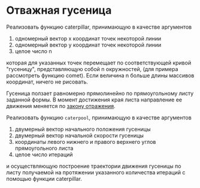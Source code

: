 # Отважная гусеница

Реализовать функцию caterpillar, принимающую в качестве аргументов 

1. одномерный вектор x координат точек некоторой линии
2. одномерный вектор y координат точек некоторой линии
3. целое число n

которая для указанных точек перемещает по соответствующей кривой "гусеницу", представляющую собой n окружностей, (для примера рассмотреть функцию comet). Если величина n больше длины массивов координат, ничего не рисовать.

Гусеница ползает равномерно прямолинейно по прямоугольному листу заданной формы. В момент достижения края листа направление ее движения меняется по [закону отражения](https://ru.wikipedia.org/wiki/%D0%9E%D1%82%D1%80%D0%B0%D0%B6%D0%B5%D0%BD%D0%B8%D0%B5_(%D1%84%D0%B8%D0%B7%D0%B8%D0%BA%D0%B0)).


Реализовать функцию `caterpool`, принимающую в качестве аргументов

1. двумерный вектор начального положения гусеницы
2. двумерный вектор начальной скорости гусеницы
3. координаты левого нижнего и правого верхнего углов прямоугольного листа
4. целое число итераций 

и осуществляющую построение траектории движения гусеницы по листу получаемой на протяжении указанного количества итераций с помощью функции caterpillar.  
